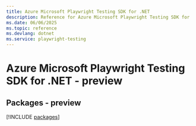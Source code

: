```yaml
---
title: Azure Microsoft Playwright Testing SDK for .NET
description: Reference for Azure Microsoft Playwright Testing SDK for .NET
ms.date: 06/06/2025
ms.topic: reference
ms.devlang: dotnet
ms.service: playwright-testing
---
```

# Azure Microsoft Playwright Testing SDK for .NET - preview
## Packages - preview
[!INCLUDE [packages](microsoft-playwright-testing-index.md)]